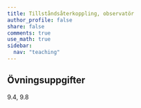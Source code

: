 ```yaml
---
title: Tillståndsåterkoppling, observatör
author_profile: false
share: false
comments: true
use_math: true
sidebar:
  nav: "teaching"
---
```


## Övningsuppgifter
9.4, 9.8
